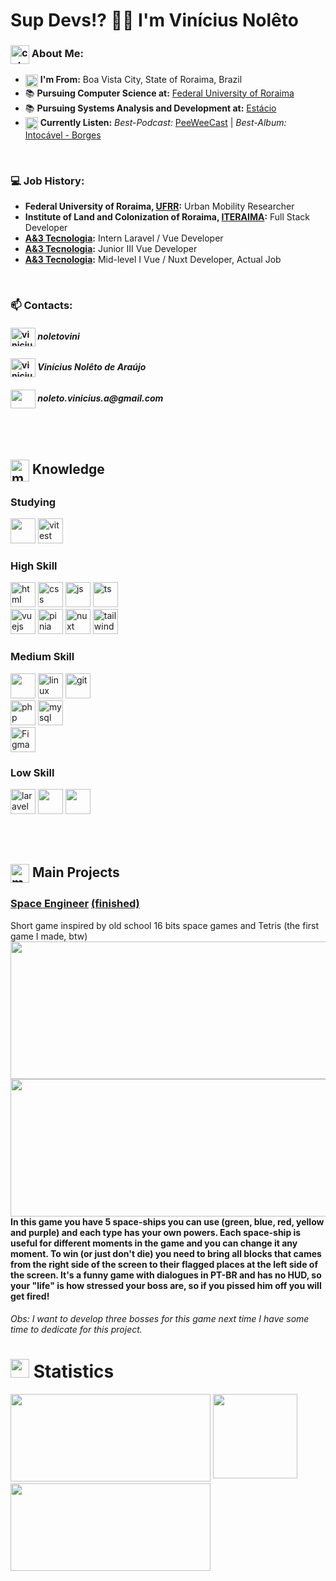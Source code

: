 # Sup Devs!? 👋🏽 I'm Vinícius Nolêto

### <img src="https://user-images.githubusercontent.com/85528669/173167127-481cdef6-d413-4d85-8bb2-562a50be9865.gif" alt="cat-programming-gif" width="30px" height="30px" align="center"></img> About Me:
- <img src="https://user-images.githubusercontent.com/85528669/173168763-8bae5634-ef49-4836-8b5c-6f2e1476148c.png" alt="brasil-flag" width="20px" height="20px" align="center"></img> **I'm From:** Boa Vista City, State of Roraima, Brazil
- 📚 **Pursuing Computer Science at:** [Federal University of Roraima](https://ufrr.br/)
- 📚 **Pursuing Systems Analysis and Development at:** [Estácio](https://estacio.br/)
- <img src="https://user-images.githubusercontent.com/85528669/173170780-3cb4f88b-08f3-44a7-b874-16664bcb7ceb.gif" alt="beers" width="20px" height="20px" align="center"></img> **Currently Listen:** *Best-Podcast:* [PeeWeeCast](https://open.spotify.com/show/7eJGd9HVEPmrg7RqSpEhuZ?si=c9d8244fcfa34a3d) | *Best-Album:* [Intocável - Borges](https://open.spotify.com/album/0tPRn8Y8Xmj6xErQPnuExw?si=WIfASI3uTzepNCVduySc_g)

<br/>

### 💻 Job History:
- **Federal University of Roraima, [UFRR](https://ufrr.br/):** Urban Mobility Researcher
- **Institute of Land and Colonization of Roraima, [ITERAIMA](http://www.iteraima.rr.gov.br/):** Full Stack Developer
- **[A&3 Tecnologia](https://ae3tecnologia.com.br/):** Intern Laravel / Vue Developer
- **[A&3 Tecnologia](https://ae3tecnologia.com.br/):** Junior III Vue Developer
- **[A&3 Tecnologia](https://ae3tecnologia.com.br/):** Mid-level I Vue / Nuxt Developer, Actual Job

<br/>

### 📫 Contacts:
#### [<img align="center" height="30" width="40" src="https://raw.githubusercontent.com/rahuldkjain/github-profile-readme-generator/master/src/images/icons/Social/instagram.svg" alt="viniciusNoleto's Instagram"></img>](https://www.instagram.com/noletovini/) _noletovini_
#### [<img align="center" height="30" width="40" src="https://raw.githubusercontent.com/rahuldkjain/github-profile-readme-generator/master/src/images/icons/Social/linked-in-alt.svg" alt="viniciusNoleto's LinkedIn"></img>](https://www.linkedin.com/in/vin%C3%ADcius-nol%C3%AAto-de-ara%C3%BAjo/) _Vinícius Nolêto de Araújo_
#### <a href="mailto: noleto.vinicius.a@gmail.com"><img align="center" height="30" width="40" src="https://github.com/viniciusNoleto/viniciusNoleto/assets/85528669/85103727-51ba-4c9a-b459-10cb3e0a08e8"></img></a> _noleto.vinicius.a@gmail.com_

<br/><br/>

## <img src="https://user-images.githubusercontent.com/85528669/173171956-42614631-70db-47e2-bc7a-7428bcfe7692.gif" alt="mario-dancing" width="30px" height="35px" align="center"></img> Knowledge

### Studying
<img src="https://api.iconify.design/skill-icons:jest.svg" alt="" height="40"/></img>
<img src="https://api.iconify.design/skill-icons:vitest-dark.svg" alt="vitest" height="40"/></img>

### High Skill
<img src="https://api.iconify.design/skill-icons:html.svg" alt="html" height="40"/></img>
<img src="https://api.iconify.design/skill-icons:css.svg" alt="css" height="40"/></img>
<img src="https://api.iconify.design/skill-icons:javascript.svg" alt="js" height="40"/></img>
<img src="https://api.iconify.design/skill-icons:typescript.svg" alt="ts" height="40"/></img>
<br/>
<img src="https://api.iconify.design/skill-icons:vuejs-light.svg" alt="vuejs" height="40"/></img>
<img src="https://api.iconify.design/skill-icons:pinia-dark.svg" alt="pinia" height="40"/></img>
<img src="https://api.iconify.design/skill-icons:nuxtjs-dark.svg" alt="nuxt" height="40"/></img>
<img src="https://api.iconify.design/skill-icons:tailwindcss-dark.svg" alt="tailwindcss" height="40"/></img>

### Medium Skill
<img src="https://api.iconify.design/skill-icons:docker.svg" alt="" height="40"/></img>
<img src="https://api.iconify.design/skill-icons:linux-dark.svg" alt="linux" height="40"/></img>
<img src="https://api.iconify.design/skill-icons:git.svg" alt="git" height="40"/></img>
<br/>
<img src="https://api.iconify.design/skill-icons:php-dark.svg" alt="php" height="40"/></img>
<img src="https://api.iconify.design/skill-icons:mysql-dark.svg" alt="mysql" height="40"/></img>
<br/>
<img src="https://api.iconify.design/skill-icons:figma-dark.svg" alt="Figma" height="40"/></img>

### Low Skill
<img src="https://api.iconify.design/skill-icons:laravel-dark.svg" alt="laravel" height="40"/></img>
<img src="https://api.iconify.design/skill-icons:graphql-dark.svg" alt="" height="40"/></img>
<img src="https://api.iconify.design/skill-icons:java-dark.svg" alt="" height="40"/></img>

<br/><br/>

## <img src="https://user-images.githubusercontent.com/85528669/173173690-c56aaf9f-72f2-49e6-88f3-cc766cc5665e.png" alt="mario-dancing" width="30px" height="30px" align="center"></img> Main Projects

### [Space Engineer](https://tic80.com/play?cart=1911) [(finished)](https://github.com/viniciusNoleto/Space-Engeneer-Tic-80-JS)
Short game inspired by old school 16 bits space games and Tetris (the first game I made, btw)
<img height="220em" width="600em" src="https://user-images.githubusercontent.com/85528669/173397311-31fbf258-ce58-4cff-9e47-aceacda3c71d.gif"></img>
<img height="220em" width="600em" src="https://user-images.githubusercontent.com/85528669/173397538-9bc127fb-331f-4886-b035-959e9996858f.gif"></img><br/>
**In this game you have 5 space-ships you can use (green, blue, red, yellow and purple) and each type has your own powers. Each space-ship is useful for different moments in the game and you can change it any moment. To win (or just don't die) you need to bring all blocks that cames from the right side of the screen to their flagged places at the left side of the screen. It's a funny game with dialogues in PT-BR and has no HUD, so your "life" is how stressed your boss are, so if you pissed him off you will get fired!**
###### Obs: I want to develop three bosses for this game next time I have some time to dedicate for this project.

# <img src="https://user-images.githubusercontent.com/85528669/173398383-ad73c2a9-ad89-413e-a69b-1371d928af0f.gif" alt="mario-dancing" width="30px" height="30px" align="bottom"></img> Statistics
<img height="140em" width="320em" src="https://github-readme-stats-eight-theta.vercel.app/api?username=viniciusNoleto&icons=true&theme=algolia&include_all_commits=true&count_private=true"></img>
<img height="135em" align="top" src="https://user-images.githubusercontent.com/85528669/173173706-b31908e4-d779-4705-a777-4cf6657a5212.gif"></img>
<img height="140em" width="320em" src="https://github-readme-stats-eight-theta.vercel.app/api/top-langs/?username=viniciusNoleto&layout=compact&langs_count=8&theme=algolia"></img>
